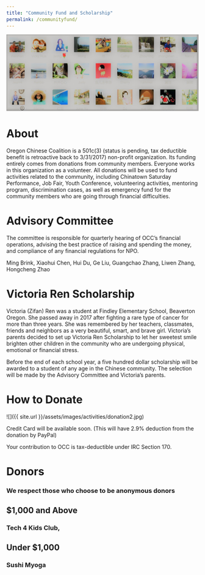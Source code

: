 ```yaml
---
title: "Community Fund and Scholarship"
permalink: /communityfund/
---
```

<p><img src="/assets/images/activities/fund-logo1.jpg"></p>

# About

Oregon Chinese Coalition is a 501c(3) (status is pending, tax deductible benefit is retroactive back to 3/31/2017) non-profit organization. Its funding entirely comes from donations from community members. Everyone works in this organization as a volunteer. All donations will be used to fund activities related to the community, including Chinatown Saturday Performance, Job Fair, Youth Conference, volunteering activities, mentoring program, discrimination cases, as well as emergency fund for the community members who are going through financial difficulties.

# Advisory Committee

The committee is responsible for quarterly hearing of OCC’s financial operations, advising the best practice of raising and spending the money, and compliance of any financial regulations for NPO.

Ming Brink,
Xiaohui Chen,
Hui Du,
Ge Liu,
Guangchao Zhang,
Liwen Zhang, 
Hongcheng Zhao

# Victoria Ren Scholarship

Victoria (Zifan) Ren was a student at Findley Elementary School, Beaverton Oregon. She passed away in 2017 after fighting a rare type of cancer for more than three years. She was remembered by her teachers, classmates, friends and neighbors as a very beautiful, smart, and brave girl. Victoria’s parents decided to set up Victoria Ren Scholarship to let her sweetest smile brighten other children in the community who are undergoing physical, emotional or financial stress.

Before the end of each school year, a five hundred dollar scholarship will be awarded to a student of any age in the Chinese community. The selection will be made by the Advisory Committee and Victoria’s parents.

# How to Donate

![]({{ site.url }}/assets/images/activities/donation2.jpg)

Credit Card will be available soon.
(This will have 2.9% deduction from the donation by PayPal)

Your contribution to OCC is tax-deductible under IRC Section 170.

# Donors
### We respect those who choose to be anonymous donors

## $1,000 and Above

### Tech 4 Kids Club,

## Under $1,000

### Sushi Myoga

